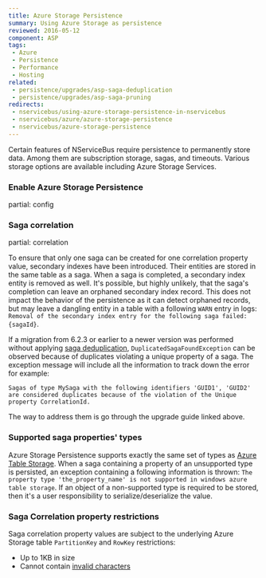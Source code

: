 ```yaml
---
title: Azure Storage Persistence
summary: Using Azure Storage as persistence
reviewed: 2016-05-12
component: ASP
tags:
 - Azure
 - Persistence
 - Performance
 - Hosting
related:
 - persistence/upgrades/asp-saga-deduplication
 - persistence/upgrades/asp-saga-pruning
redirects:
 - nservicebus/using-azure-storage-persistence-in-nservicebus
 - nservicebus/azure/azure-storage-persistence
 - nservicebus/azure-storage-persistence
---
```


Certain features of NServiceBus require persistence to permanently store data. Among them are subscription storage, sagas, and timeouts. Various storage options are available including Azure Storage Services.


### Enable Azure Storage Persistence

partial: config


### Saga correlation

partial: correlation

To ensure that only one saga can be created for one correlation property value, secondary indexes have been introduced. Their entities are stored in the same table as a saga. When a saga is completed, a secondary index entity is removed as well. It's possible, but highly unlikely, that the saga's completion can leave an orphaned secondary index record. This does not impact the behavior of the persistence as it can detect orphaned records, but may leave a dangling entity in a table with a following `WARN` entry in logs: `Removal of the secondary index entry for the following saga failed: {sagaId}`.

If a migration from 6.2.3 or earlier to a newer version was performed without applying [saga deduplication](/persistence/upgrades/asp-saga-deduplication.md), `DuplicatedSagaFoundException` can be observed because of duplicates violating a unique property of a saga. The exception message will include all the information to track down the error for example: 

```
Sagas of type MySaga with the following identifiers 'GUID1', 'GUID2' are considered duplicates because of the violation of the Unique property CorrelationId.
```

The way to address them is go through the upgrade guide linked above.


### Supported saga properties' types

Azure Storage Persistence supports exactly the same set of types as [Azure Table Storage](https://docs.microsoft.com/en-us/rest/api/storageservices/understanding-the-table-service-data-model). When a saga containing a property of an unsupported type is persisted, an exception containing a following information is thrown: `The property type 'the_property_name' is not supported in windows azure table storage`. If an object of a non-supported type is required to be stored, then it's a user responsibility to serialize/deserialize the value.


### Saga Correlation property restrictions

Saga correlation property values are subject to the underlying Azure Storage table `PartitionKey` and `RowKey` restrictions:
* Up to 1KB in size
* Cannot contain [invalid characters](https://docs.microsoft.com/en-us/rest/api/storageservices/Understanding-the-Table-Service-Data-Model#tables-entities-and-properties)
